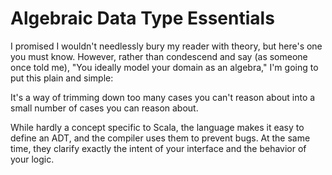 # Algebraic Data Type Essentials

I promised I wouldn't needlessly bury my reader with theory, but here's one you must know. However, rather than condescend and say (as someone once told me), "You ideally model your domain as an algebra," I'm going to put this plain and simple:

It's a way of trimming down too many cases you can't reason about into a small number of cases you can reason about.

While hardly a concept specific to Scala, the language makes it easy to define an ADT, and the compiler uses them to prevent bugs. At the same time, they clarify exactly the intent of your interface and the behavior of your logic.
